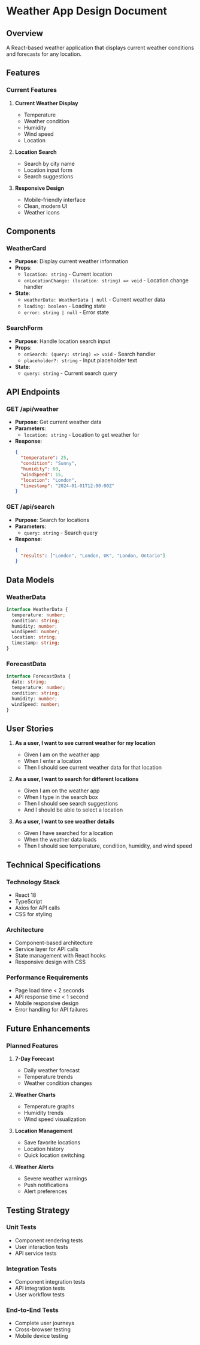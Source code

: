 # Weather App Design Document

## Overview
A React-based weather application that displays current weather conditions and forecasts for any location.

## Features

### Current Features
1. **Current Weather Display**
   - Temperature
   - Weather condition
   - Humidity
   - Wind speed
   - Location

2. **Location Search**
   - Search by city name
   - Location input form
   - Search suggestions

3. **Responsive Design**
   - Mobile-friendly interface
   - Clean, modern UI
   - Weather icons

## Components

### WeatherCard
- **Purpose**: Display current weather information
- **Props**:
  - `location: string` - Current location
  - `onLocationChange: (location: string) => void` - Location change handler
- **State**:
  - `weatherData: WeatherData | null` - Current weather data
  - `loading: boolean` - Loading state
  - `error: string | null` - Error state

### SearchForm
- **Purpose**: Handle location search input
- **Props**:
  - `onSearch: (query: string) => void` - Search handler
  - `placeholder?: string` - Input placeholder text
- **State**:
  - `query: string` - Current search query

## API Endpoints

### GET /api/weather
- **Purpose**: Get current weather data
- **Parameters**:
  - `location: string` - Location to get weather for
- **Response**:
  ```json
  {
    "temperature": 25,
    "condition": "Sunny",
    "humidity": 60,
    "windSpeed": 15,
    "location": "London",
    "timestamp": "2024-01-01T12:00:00Z"
  }
  ```

### GET /api/search
- **Purpose**: Search for locations
- **Parameters**:
  - `query: string` - Search query
- **Response**:
  ```json
  {
    "results": ["London", "London, UK", "London, Ontario"]
  }
  ```

## Data Models

### WeatherData
```typescript
interface WeatherData {
  temperature: number;
  condition: string;
  humidity: number;
  windSpeed: number;
  location: string;
  timestamp: string;
}
```

### ForecastData
```typescript
interface ForecastData {
  date: string;
  temperature: number;
  condition: string;
  humidity: number;
  windSpeed: number;
}
```

## User Stories

1. **As a user, I want to see current weather for my location**
   - Given I am on the weather app
   - When I enter a location
   - Then I should see current weather data for that location

2. **As a user, I want to search for different locations**
   - Given I am on the weather app
   - When I type in the search box
   - Then I should see search suggestions
   - And I should be able to select a location

3. **As a user, I want to see weather details**
   - Given I have searched for a location
   - When the weather data loads
   - Then I should see temperature, condition, humidity, and wind speed

## Technical Specifications

### Technology Stack
- React 18
- TypeScript
- Axios for API calls
- CSS for styling

### Architecture
- Component-based architecture
- Service layer for API calls
- State management with React hooks
- Responsive design with CSS

### Performance Requirements
- Page load time < 2 seconds
- API response time < 1 second
- Mobile responsive design
- Error handling for API failures

## Future Enhancements

### Planned Features
1. **7-Day Forecast**
   - Daily weather forecast
   - Temperature trends
   - Weather condition changes

2. **Weather Charts**
   - Temperature graphs
   - Humidity trends
   - Wind speed visualization

3. **Location Management**
   - Save favorite locations
   - Location history
   - Quick location switching

4. **Weather Alerts**
   - Severe weather warnings
   - Push notifications
   - Alert preferences

## Testing Strategy

### Unit Tests
- Component rendering tests
- User interaction tests
- API service tests

### Integration Tests
- Component integration tests
- API integration tests
- User workflow tests

### End-to-End Tests
- Complete user journeys
- Cross-browser testing
- Mobile device testing
